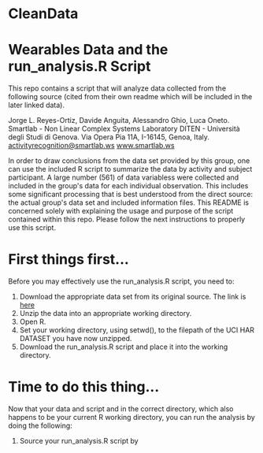CleanData
=========

# Wearables Data and the run_analysis.R Script

This repo contains a script that will analyze data collected from the following source (cited
from their own readme which will be included in the later linked data).

Jorge L. Reyes-Ortiz, Davide Anguita, Alessandro Ghio, Luca Oneto.
Smartlab - Non Linear Complex Systems Laboratory
DITEN - Università degli Studi di Genova.
Via Opera Pia 11A, I-16145, Genoa, Italy.
activityrecognition@smartlab.ws
www.smartlab.ws

In order to draw conclusions from the data set provided by this group, one can use the included
R script to summarize the data by activity and subject participant.   A large number (561) of
data variabless were collected and included in the group's data for each individual observation.
This includes some significant processing that is best understood from the direct source: the actual
group's data set and included information files.  This README is concerned solely with explaining the 
usage and purpose of the script contained within this repo.  Please follow the next instructions
to properly use this script.

# First things first...

Before you may effectively use the run_analysis.R script, you need to:

1. Download the appropriate data set from its original source.  The link is [here](https://d396qusza40orc.cloudfront.net/getdata%2Fprojectfiles%2FUCI%20HAR%20Dataset.zip)
2. Unzip the data into an appropriate working directory.
3. Open R.
4. Set your working directory, using setwd(), to the filepath of the UCI HAR DATASET you have now unzipped.
5. Download the run_analysis.R script and place it into the working directory.

# Time to do this thing...

Now that your data and script and in the correct directory, which also happens to be your current
R working directory, you can run the analysis by doing the following:

1. Source your run_analysis.R script by 
